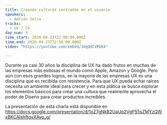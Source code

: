 ```yaml
---
title: Creando culturas centradas en el usuario
speakers:
  - Adrián Solca
tracks:
  - UX / CX
day_num: 4
time_start: 2020-04-23T22:00:00.000Z
time_end: 2020-04-23T22:50:00.000Z
video: "https://youtube.com/embed/1OgQdCVPOk8"

---
```

<!--StartFragment-->

Durante ya casi 30 años la disciplina de UX ha dado frutos en muchas de las empresas más exitosas el mundo como Apple, Amazon y Google. Pero aún con esos grandes logros, en la mayoría de las empresas UX es una disciplina que es recibida con resistencia. Para que UX pueda echar raíces necesita un ambiente ideal para crecer y en esta plática se busca explorar los elementos básicos para crear una cultura que realmente aprovecha el poder de Diseño para crear productos increíbles.

La presentación de esta charla está disponible en https://docs.google.com/presentation/d/1oZ7gNkB2UaUp2VgP55sZMYzQWxBKCAIshftgvXAvp_g/

<!--EndFragment-->